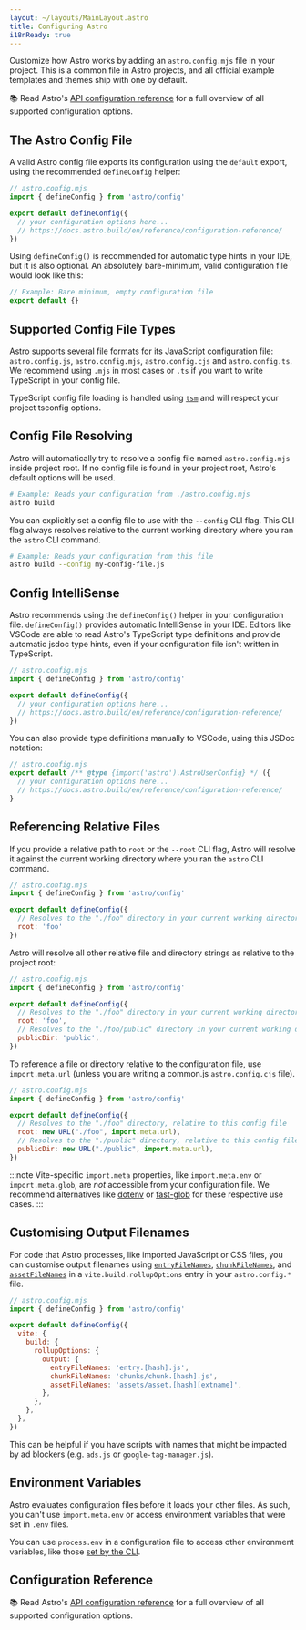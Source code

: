 ```yaml
---
layout: ~/layouts/MainLayout.astro
title: Configuring Astro
i18nReady: true
---
```


Customize how Astro works by adding an `astro.config.mjs` file in your project. This is a common file in Astro projects, and all official example templates and themes ship with one by default.

📚 Read Astro's [API configuration reference](/en/reference/configuration-reference/) for a full overview of all supported configuration options.
## The Astro Config File

A valid Astro config file exports its configuration using the `default` export, using the recommended `defineConfig` helper:

```js
// astro.config.mjs
import { defineConfig } from 'astro/config'

export default defineConfig({
  // your configuration options here...
  // https://docs.astro.build/en/reference/configuration-reference/
})
```

Using `defineConfig()` is recommended for automatic type hints in your IDE, but it is also optional. An absolutely bare-minimum, valid configuration file would look like this:

```js title="astro.config.mjs"
// Example: Bare minimum, empty configuration file
export default {}
```

## Supported Config File Types

Astro supports several file formats for its JavaScript configuration file: `astro.config.js`, `astro.config.mjs`, `astro.config.cjs` and `astro.config.ts`. We recommend using `.mjs` in most cases or `.ts` if you want to write TypeScript in your config file.

TypeScript config file loading is handled using [`tsm`](https://github.com/lukeed/tsm) and will respect your project tsconfig options.
## Config File Resolving

Astro will automatically try to resolve a config file named `astro.config.mjs` inside project root. If no config file is found in your project root, Astro's default options will be used.

```bash
# Example: Reads your configuration from ./astro.config.mjs
astro build
```

You can explicitly set a config file to use with the `--config` CLI flag. This CLI flag always resolves relative to the current working directory where you ran the `astro` CLI command.

```bash
# Example: Reads your configuration from this file
astro build --config my-config-file.js
```

## Config IntelliSense

Astro recommends using the `defineConfig()` helper in your configuration file. `defineConfig()` provides automatic IntelliSense in your IDE. Editors like VSCode are able to read Astro's TypeScript type definitions and provide automatic jsdoc type hints, even if your configuration file isn't written in TypeScript.

```js
// astro.config.mjs
import { defineConfig } from 'astro/config'

export default defineConfig({
  // your configuration options here...
  // https://docs.astro.build/en/reference/configuration-reference/
})
```

You can also provide type definitions manually to VSCode, using this JSDoc notation:

```js
// astro.config.mjs
export default /** @type {import('astro').AstroUserConfig} */ ({
  // your configuration options here...
  // https://docs.astro.build/en/reference/configuration-reference/
}
```

## Referencing Relative Files

If you provide a relative path to `root` or the `--root` CLI flag, Astro will resolve it against the current working directory where you ran the `astro` CLI command.

```js
// astro.config.mjs
import { defineConfig } from 'astro/config'

export default defineConfig({
  // Resolves to the "./foo" directory in your current working directory
  root: 'foo'
})
```

Astro will resolve all other relative file and directory strings as relative to the project root:

```js
// astro.config.mjs
import { defineConfig } from 'astro/config'

export default defineConfig({
  // Resolves to the "./foo" directory in your current working directory
  root: 'foo',
  // Resolves to the "./foo/public" directory in your current working directory
  publicDir: 'public',
})
```

To reference a file or directory relative to the configuration file, use `import.meta.url` (unless you are writing a common.js `astro.config.cjs` file).

```js "import.meta.url"
// astro.config.mjs
import { defineConfig } from 'astro/config'

export default defineConfig({
  // Resolves to the "./foo" directory, relative to this config file
  root: new URL("./foo", import.meta.url),
  // Resolves to the "./public" directory, relative to this config file
  publicDir: new URL("./public", import.meta.url),
})
```

:::note
Vite-specific `import.meta` properties, like `import.meta.env` or `import.meta.glob`, are _not_ accessible from your configuration file. We recommend alternatives like [dotenv](https://github.com/motdotla/dotenv) or [fast-glob](https://github.com/mrmlnc/fast-glob) for these respective use cases.
:::

## Customising Output Filenames

For code that Astro processes, like imported JavaScript or CSS files, you can customise output filenames using [`entryFileNames`](https://rollupjs.org/guide/en/#outputentryfilenames), [`chunkFileNames`](https://rollupjs.org/guide/en/#outputchunkfilenames), and [`assetFileNames`](https://rollupjs.org/guide/en/#outputassetfilenames) in a `vite.build.rollupOptions` entry in your `astro.config.*` file.

```js ins={9-11}
// astro.config.mjs
import { defineConfig } from 'astro/config'

export default defineConfig({
  vite: {
    build: {
      rollupOptions: {
        output: {
          entryFileNames: 'entry.[hash].js',
          chunkFileNames: 'chunks/chunk.[hash].js',
          assetFileNames: 'assets/asset.[hash][extname]',
        },
      },
    },
  },
})
```

This can be helpful if you have scripts with names that might be impacted by ad blockers (e.g. `ads.js` or `google-tag-manager.js`).

## Environment Variables
Astro evaluates configuration files before it loads your other files. As such, you can't use `import.meta.env` or access environment variables that were set in `.env` files. 

You can use `process.env` in a configuration file to access other environment variables, like those [set by the CLI](/en/guides/environment-variables/#using-the-cli).

## Configuration Reference

📚 Read Astro's [API configuration reference](/en/reference/configuration-reference/) for a full overview of all supported configuration options.


